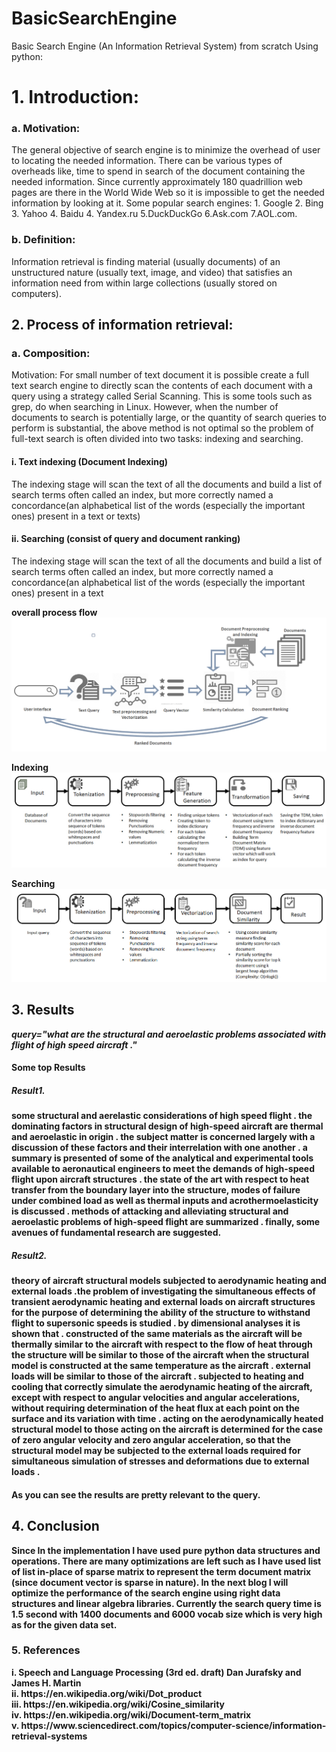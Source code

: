 # BasicSearchEngine
Basic Search Engine (An Information Retrieval System) from scratch Using python:

<h1>1.	Introduction:</h1>
<h3>a.	Motivation:</h3>
<p>The general objective of search engine is to minimize the overhead of user to locating the needed information. There can be various types of overheads like, time to spend in search of the document containing the needed information. Since currently approximately 180 quadrillion web pages are there in the World Wide Web so it is impossible to get the needed information by looking at it. Some popular search engines: 1. Google 2. Bing 3. Yahoo 4. Baidu 4. Yandex.ru 5.DuckDuckGo 6.Ask.com 7.AOL.com.<p>

<h3>b.	Definition: </h3>
<p>Information retrieval is finding material (usually documents) of an unstructured nature (usually text, image, and video) that satisfies an information need from within large collections (usually stored on computers).</p>

<h2>2.	Process of information retrieval:</h2>
<h3>a.	Composition:</h3>
Motivation:
For small number of text document it is possible create a full text search engine to directly scan the contents of each document with a query using a strategy called Serial Scanning. This is some tools such as grep, do when searching in Linux.
However, when the number of documents to search is potentially large, or the quantity of search queries to perform is substantial, the above method is not optimal so the problem of full-text search is often divided into two tasks: indexing and searching. 

<h4>i.	Text indexing (Document Indexing)</h4>
The indexing stage will scan the text of all the documents and build a list of search terms often called an index, but more correctly named a concordance(an alphabetical list of the words (especially the important ones) present in a text or texts)

<h4>ii.	Searching (consist of query and document ranking)</h4>
The indexing stage will scan the text of all the documents and build a list of search terms often called an index, but more correctly named a concordance(an alphabetical list of the words (especially the important ones) present in a text

<b>overall process flow</b>
![Image of process flow](https://github.com/ravisarojjnu/BasicSearchEngine/blob/master/images/Untitled-4.jpg)

<b>Indexing<b>
![Image of process flow of indexing](https://github.com/ravisarojjnu/BasicSearchEngine/blob/master/images/Indexing.jpg)

<b>Searching<b>
![Image of process flow of Searching](https://github.com/ravisarojjnu/BasicSearchEngine/blob/master/images/searching.jpg)

<h2>3. Results</h2>
<i>query="what are the structural and aeroelastic problems associated with flight of high speed aircraft ."</i>
<h4>Some top Results</h4>
<h5>Result1.</h5> 
<p>some structural and aerelastic considerations of high speed flight . the dominating factors in structural design of high-speed aircraft are thermal and aeroelastic in origin . the subject matter is concerned largely with a discussion of these factors and their interrelation with one another . a summary is presented of some of the analytical and experimental tools available to aeronautical engineers to meet the demands of high-speed flight upon aircraft structures . the state of the art with respect to heat transfer from the boundary layer into the structure, modes of failure under combined load as well as thermal inputs and acrothermoelasticity is discussed . methods of attacking and alleviating structural and aeroelastic problems of high-speed flight are summarized . finally, some avenues of fundamental research are suggested.</p>
<h5>Result2.</h5> 
<p>theory of aircraft structural models subjected to aerodynamic heating and external loads .the problem of investigating the simultaneous effects of transient aerodynamic heating and external loads on aircraft structures for the purpose of determining the ability of the structure to withstand flight to supersonic speeds is studied . by dimensional analyses it is shown that . constructed of the same materials as the aircraft will be thermally similar to the aircraft with respect to the flow of heat through the structure will be similar to those of the aircraft when the structural model is constructed at the same temperature as the aircraft . external loads will be similar to those of the aircraft . subjected to heating and cooling that correctly simulate the aerodynamic heating of the aircraft, except with respect to angular velocities and angular accelerations, without requiring determination of the heat flux at each point on the surface and its variation with time . acting on the aerodynamically heated structural model to those acting on the aircraft is determined for the case of zero angular velocity and zero angular acceleration, so that the structural model may be subjected to the external loads required for simultaneous simulation of stresses and deformations due to external loads .</p>

<h4>As you can see the results are pretty relevant to the query.</h4>

<h2>4. Conclusion</h2>
<p>Since In the implementation I have used pure python data structures and operations. There are many optimizations are left such as I have used list of list in-place of sparse matrix to represent the term document matrix (since document vector is sparse in nature). In the next blog I will optimize the performance of the search engine using right data structures and linear algebra libraries. Currently the search query time is 1.5 second with 1400 documents and 6000 vocab size which is very high as for the given data set.</p>

<h3>5. References</h3><p>
i. Speech and Language Processing (3rd ed. draft) Dan Jurafsky and James H. Martin<br>
ii. https://en.wikipedia.org/wiki/Dot_product<br>
iii. https://en.wikipedia.org/wiki/Cosine_similarity<br>
iv. https://en.wikipedia.org/wiki/Document-term_matrix<br>
v. https://www.sciencedirect.com/topics/computer-science/information-retrieval-systems<br><p>


  
